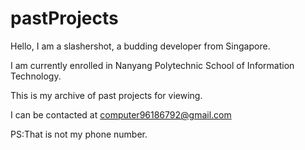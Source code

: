 # pastProjects

Hello, I am a slashershot, a budding developer from Singapore.

I am currently enrolled in Nanyang Polytechnic School of Information Technology.

This is my archive of past projects for viewing.

I can be contacted at computer96186792@gmail.com

PS:That is not my phone number.
